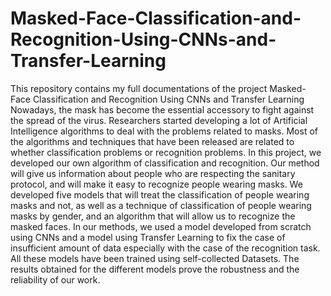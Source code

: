 # Masked-Face-Classification-and-Recognition-Using-CNNs-and-Transfer-Learning

This repository contains my full documentations of the project Masked-Face Classification and Recognition Using  CNNs and Transfer Learning
Nowadays, the mask has become the essential accessory to fight against the spread of the virus. Researchers
started developing a lot of Artificial Intelligence algorithms to
deal with the problems related to masks. Most of the algorithms
and techniques that have been released are related to whether
classification problems or recognition problems. In this project,
we developed our own algorithm of classification and recognition.
Our method will give us information about people who are
respecting the sanitary protocol, and will make it easy to
recognize people wearing masks. We developed five models that
will treat the classification of people wearing masks and not,
as well as a technique of classification of people wearing masks
by gender, and an algorithm that will allow us to recognize the
masked faces. In our methods, we used a model developed from
scratch using CNNs and a model using Transfer Learning to
fix the case of insufficient amount of data especially with the
case of the recognition task. All these models have been trained
using self-collected Datasets. The results obtained for the different
models prove the robustness and the reliability of our work.
